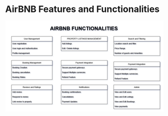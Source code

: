 # AirBNB Features and Functionalities

![AirBNB features and functionalities](AirBNB%20Functionalities.png)